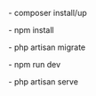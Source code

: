 <p>- composer install/up</p>
<p>- npm install</p>
<p>- php artisan migrate</p>
<p>- npm run dev</p>
<p>- php artisan serve</p>
